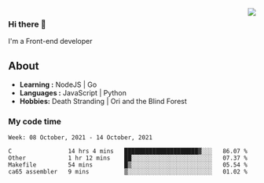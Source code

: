 <img align='right' src="https://github-readme-stats.vercel.app/api?username=strugglebak&show_icons=true">

### Hi there 👋

I'm a Front-end developer

## About

-  **Learning :** NodeJS | Go
-  **Languages :** JavaScript | Python
-  **Hobbies:** Death Stranding | Ori and the Blind Forest

### My code time

<!--START_SECTION:waka-->
```text
Week: 08 October, 2021 - 14 October, 2021

C                14 hrs 4 mins   █████████████████████▓░░░   86.07 % 
Other            1 hr 12 mins    ██░░░░░░░░░░░░░░░░░░░░░░░   07.37 % 
Makefile         54 mins         █▒░░░░░░░░░░░░░░░░░░░░░░░   05.54 % 
ca65 assembler   9 mins          ▒░░░░░░░░░░░░░░░░░░░░░░░░   01.02 % 
```
<!--END_SECTION:waka-->
